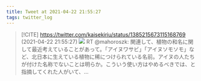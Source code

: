 ```yaml
---
title: Tweet at 2021-04-22 21:55:27
tags: twitter_log
---
```


> [!CITE] https://twitter.com/kaisekiriu/status/1385215673115168769 (2021-04-22 21:55:27)
> ![](https://twitter.com/kaisekiriu/status/1385215673115168769)
> RT @mahoroszk: 関連して、植物の和名に関して最近考えていることがあって。「アイヌワサビ」「アイヌソモソモ」など、北日本に生えている植物に稀につけられている名前。アイヌの人たちが付けた名称でないことは明らか。こういう使い方はやめるべきでは、と指摘してくれた人がいて、…
